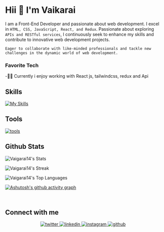 
# Hii 👋 I'm Vaikarai 

 I am a Front-End Developer and passionate about web development. I excel in `HTML, CSS, JavaScript, React, and Redux`. Passionate about exploring `APIs and RESTful services`, I continuously seek to enhance my skills and contribute to innovative web development projects. <br>
 
`Eager to collaborate with like-minded professionals and tackle new challenges in the dynamic world of web development.`

### Favorite Tech 

-👩‍💻 Currently i enjoy working with React js, tailwindcss, redux and Api

## Skills 

[![My Skills](https://skillicons.dev/icons?i=html,css,bootstrap,js,redux,tailwind,vite,react&perline=10)](https://skillicons.dev)

## Tools 

[![tools](https://skillicons.dev/icons?i=vscode,figma,git&perline=10)](https://skillicons.dev)
 

## Github Stats  
![Vaigarai14's Stats](https://github-readme-stats.vercel.app/api?username=Vaigarai14&theme=tokyonight&show_icons=true&hide_border=true&count_private=true)

![Vaigarai14's Streak](https://github-readme-streak-stats.herokuapp.com/?user=Vaigarai14&theme=tokyonight&hide_border=true)

![Vaigarai14's Top Languages](https://github-readme-stats.vercel.app/api/top-langs/?username=Vaigarai14&theme=tokyonight&show_icons=true&hide_border=true&layout=compact)

[![Ashutosh's github activity graph](https://github-readme-activity-graph.vercel.app/graph?username=Vaigarai14&bg_color=1a1b27&color=26aeae&line=6da0f5&point=8f6fb8&area=true&hide_border=true)](https://github.com/ashutosh00710/github-readme-activity-graph)

<br/>  



## Connect with me  
<div align="center">
<a href="https://twitter.com/Vaigarai14" target="_blank">
<img src=https://img.shields.io/badge/twitter-%2300acee.svg?&style=for-the-badge&logo=twitter&logoColor=white alt=twitter style="margin-bottom: 5px;" />
</a>
<a href="https://linkedin.com/in/https://www.linkedin.com/in/vaikarai-14-28-l/" target="_blank">
<img src=https://img.shields.io/badge/linkedin-%231E77B5.svg?&style=for-the-badge&logo=linkedin&logoColor=white alt=linkedin style="margin-bottom: 5px;" />
</a>
<a href="https://instagram.com/https://www.instagram.com/vaigarai14/" target="_blank">
<img src=https://img.shields.io/badge/instagram-%23000000.svg?&style=for-the-badge&logo=instagram&logoColor=white alt=instagram style="margin-bottom: 5px;" />
</a>
<a href="https://github.com/Vaigarai14" target="_blank">
<img src=https://img.shields.io/badge/github-%2324292e.svg?&style=for-the-badge&logo=github&logoColor=white alt=github style="margin-bottom: 5px;" />
</a>  
</div>  
  

